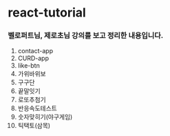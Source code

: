 # react-tutorial

### 벨로퍼트님, 제로초님 강의를 보고 정리한 내용입니다.
1. contact-app
2. CURD-app
3. like-btn
4. 가위바위보
5. 구구단
6. 끝말잇기
7. 로또추첨기
8. 반응속도테스트
9. 숫자맞히기(야구게임)
10. 틱택토(삼목)
